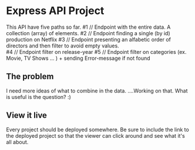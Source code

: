 # Express API Project

This API have five paths so far. 
#1 // Endpoint with the entire data. A collection (array) of elements. 
#2 // Endpoint finding a single (by id) production on Netflix
#3 // Endpoint presenting an alfabetic order of directors and then filter to avoid empty values.  
#4 // Endpoint filter on release-year
#5 // Endpoint filter on categories (ex. Movie, TV Shows ... ) + sending Error-message if not found

## The problem
I need more ideas of what to combine in the data. ....Working on that. What is useful is the question? :)  

## View it live
Every project should be deployed somewhere. Be sure to include the link to the deployed project so that the viewer can click around and see what it's all about.
